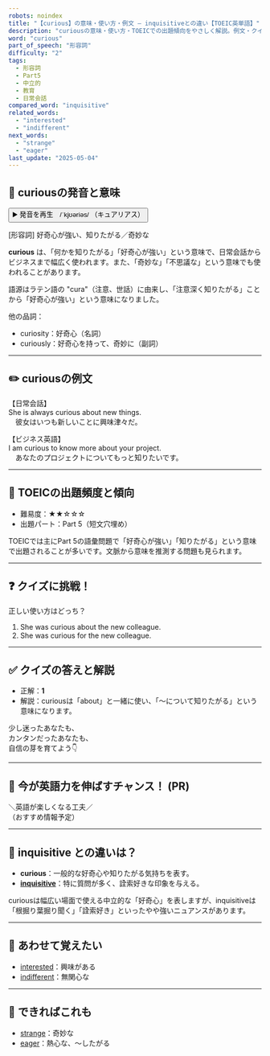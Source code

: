 ```yaml
---
robots: noindex
title: "【curious】の意味・使い方・例文 ― inquisitiveとの違い【TOEIC英単語】"
description: "curiousの意味・使い方・TOEICでの出題傾向をやさしく解説。例文・クイズ付きでinquisitiveとの違いもわかりやすく学べます。"
word: "curious"
part_of_speech: "形容詞"
difficulty: "2"
tags:
  - 形容詞
  - Part5
  - 中立的
  - 教育
  - 日常会話
compared_word: "inquisitive"
related_words:
  - "interested"
  - "indifferent"
next_words:
  - "strange"
  - "eager"
last_update: "2025-05-04"
---
```


## 🔰 curiousの発音と意味

<button class="play-audio" onclick="playTTS('curious')">
  <span class="play-audio-main">
    ▶️ 発音を再生　/ˈkjʊəriəs/
  </span>
  <span class="play-audio-sub">
    （キュアリアス）
  </span>
</button>

[形容詞] 好奇心が強い、知りたがる／奇妙な

**curious** は、「何かを知りたがる」「好奇心が強い」という意味で、日常会話からビジネスまで幅広く使われます。また、「奇妙な」「不思議な」という意味でも使われることがあります。

語源はラテン語の "cura"（注意、世話）に由来し、「注意深く知りたがる」ことから「好奇心が強い」という意味になりました。

他の品詞：  
- curiosity：好奇心（名詞）
- curiously：好奇心を持って、奇妙に（副詞）

---

## ✏️ curiousの例文

【日常会話】  
She is always curious about new things.  
　彼女はいつも新しいことに興味津々だ。

【ビジネス英語】  
I am curious to know more about your project.  
　あなたのプロジェクトについてもっと知りたいです。

---

## 🎯 TOEICの出題頻度と傾向

- 難易度：★★☆☆☆
- 出題パート：Part 5（短文穴埋め）

TOEICでは主にPart 5の語彙問題で「好奇心が強い」「知りたがる」という意味で出題されることが多いです。文脈から意味を推測する問題も見られます。

---

## ❓ クイズに挑戦！

正しい使い方はどっち？

1. She was curious about the new colleague.  
2. She was curious for the new colleague.

---

## ✅ クイズの答えと解説

- 正解：**1**
- 解説：curiousは「about」と一緒に使い、「～について知りたがる」という意味になります。

少し迷ったあなたも、  
カンタンだったあなたも、  
自信の芽を育てよう👇️

---

## 🚀 今が英語力を伸ばすチャンス！ (PR)

<div class="info-center">
＼英語が楽しくなる工夫／<br>  
（おすすめ情報予定）
</div>

---

## 🤔  inquisitive との違いは？

- **curious**：一般的な好奇心や知りたがる気持ちを表す。
- **[inquisitive](/inquisitive)**：特に質問が多く、詮索好きな印象を与える。

curiousは幅広い場面で使える中立的な「好奇心」を表しますが、inquisitiveは「根掘り葉掘り聞く」「詮索好き」といったやや強いニュアンスがあります。

---

## 🧩 あわせて覚えたい

- [interested](/interested)：興味がある
- [indifferent](/indifferent)：無関心な

---

## 📖 できればこれも

- [strange](/strange)：奇妙な
- [eager](/eager)：熱心な、～したがる

<!-- cvid: aid16_bid25 -->
